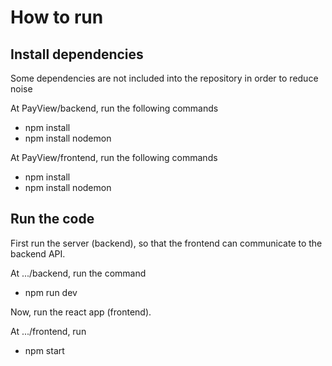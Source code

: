 # How to run

## Install dependencies
Some dependencies are not included into the repository in order to reduce noise

At PayView/backend, run the following commands 
* npm install
* npm install nodemon

At PayView/frontend, run the following commands
* npm install
* npm install nodemon

## Run the code
First run the server (backend), so that the frontend can communicate to the backend API. 

At .../backend, run the command
* npm run dev

Now, run the react app (frontend).

At .../frontend, run
* npm start

